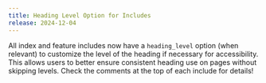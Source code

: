 ```yaml
---
title: Heading Level Option for Includes
release: 2024-12-04
---
```


All index and feature includes now have a `heading_level` option (when relevant) to customize the level of the heading if necessary for accessibility.
This allows users to better ensure consistent heading use on pages without skipping levels.
Check the comments at the top of each include for details!
